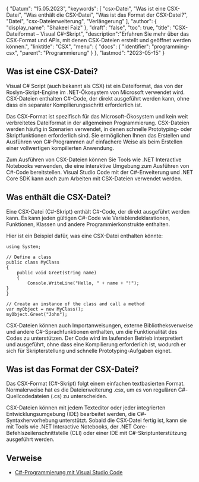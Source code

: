 {
"Datum": "15.05.2023",
  "keywords": [
"csx-Datei",
"Was ist eine CSX-Datei",
"Was enthält die CSX-Datei",
"Was ist das Format der CSX-Datei?",
"Datei",
"csx-Dateierweiterung",
"Verlängerung"
],
  "author": {
"display_name": "Shakeel Faiz"
},
"draft": "false",
"toc": true,
"title": "CSX-Dateiformat – Visual C#-Skript",
  "description":"Erfahren Sie mehr über das CSX-Format und APIs, mit denen CSX-Dateien erstellt und geöffnet werden können.",
"linktitle": "CSX",
  "menu": {
    "docs": {
      "identifier": "programming-csx",
"parent": "Programmierung"
}
},
"lastmod": "2023-05-15"
}

## Was ist eine CSX-Datei?

Visual C# Script (auch bekannt als CSX) ist ein Dateiformat, das von der Roslyn-Skript-Engine im .NET-Ökosystem von Microsoft verwendet wird. CSX-Dateien enthalten C#-Code, der direkt ausgeführt werden kann, ohne dass ein separater Kompilierungsschritt erforderlich ist.

Das CSX-Format ist spezifisch für das Microsoft-Ökosystem und kein weit verbreitetes Dateiformat in der allgemeinen Programmierung. CSX-Dateien werden häufig in Szenarien verwendet, in denen schnelle Prototyping- oder Skriptfunktionen erforderlich sind. Sie ermöglichen Ihnen das Erstellen und Ausführen von C#-Programmen auf einfachere Weise als beim Erstellen einer vollwertigen kompilierten Anwendung.

Zum Ausführen von CSX-Dateien können Sie Tools wie .NET Interactive Notebooks verwenden, die eine interaktive Umgebung zum Ausführen von C#-Code bereitstellen. Visual Studio Code mit der C#-Erweiterung und .NET Core SDK kann auch zum Arbeiten mit CSX-Dateien verwendet werden.

## Was enthält die CSX-Datei?

Eine CSX-Datei (C#-Skript) enthält C#-Code, der direkt ausgeführt werden kann. Es kann jeden gültigen C#-Code wie Variablendeklarationen, Funktionen, Klassen und andere Programmierkonstrukte enthalten.

Hier ist ein Beispiel dafür, was eine CSX-Datei enthalten könnte:

```
using System;

// Define a class
public class MyClass
{
    public void Greet(string name)
    {
        Console.WriteLine("Hello, " + name + "!");
}
}

// Create an instance of the class and call a method
var myObject = new MyClass();
myObject.Greet("John");

```

CSX-Dateien können auch Importanweisungen, externe Bibliotheksverweise und andere C#-Sprachfunktionen enthalten, um die Funktionalität des Codes zu unterstützen. Der Code wird im laufenden Betrieb interpretiert und ausgeführt, ohne dass eine Kompilierung erforderlich ist, wodurch er sich für Skripterstellung und schnelle Prototyping-Aufgaben eignet.

## Was ist das Format der CSX-Datei?

Das CSX-Format (C#-Skript) folgt einem einfachen textbasierten Format. Normalerweise hat es die Dateierweiterung .csx, um es von regulären C#-Quellcodedateien (.cs) zu unterscheiden.

CSX-Dateien können mit jedem Texteditor oder jeder integrierten Entwicklungsumgebung (IDE) bearbeitet werden, die C#-Syntaxhervorhebung unterstützt. Sobald die CSX-Datei fertig ist, kann sie mit Tools wie .NET Interactive Notebooks, der .NET Core-Befehlszeilenschnittstelle (CLI) oder einer IDE mit C#-Skriptunterstützung ausgeführt werden.

## Verweise
* [C#-Programmierung mit Visual Studio Code](https://code.visualstudio.com/docs/languages/csharp)

